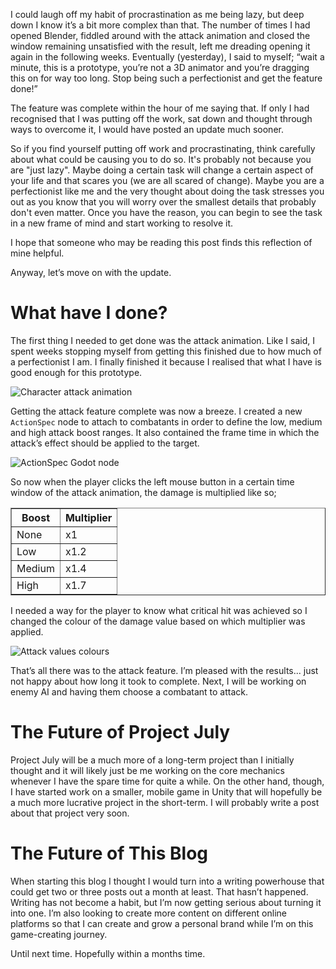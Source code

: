 I could laugh off my habit of procrastination as me being lazy, but deep down I know it’s a bit more complex than that. The number of times I had opened Blender, fiddled around with the attack animation and closed the window remaining unsatisfied with the result, left me dreading opening it again in the following weeks. Eventually (yesterday), I said to myself; “wait a minute, this is a prototype, you’re not a 3D animator and you’re dragging this on for way too long. Stop being such a perfectionist and get the feature done!” 

The feature was complete within the hour of me saying that. If only I had recognised that I was putting off the work, sat down and thought through ways to overcome it, I would have posted an update much sooner. 

So if you find yourself putting off work and procrastinating, think carefully about what could be causing you to do so. It's probably not because you are "just lazy". Maybe doing a certain task will change a certain aspect of your life and that scares you (we are all scared of change). Maybe you are a perfectionist like me and the very thought about doing the task stresses you out as you know that you will worry over the smallest details that probably don't even matter. Once you have the reason, you can begin to see the task in a new frame of mind and start working to resolve it.

I hope that someone who may be reading this post finds this reflection of mine helpful.

Anyway, let’s move on with the update.

# What have I done?

The first thing I needed to get done was the attack animation. Like I said, I spent weeks stopping myself from getting this finished due to how much of a perfectionist I am. I finally finished it because I realised that what I have is good enough for this prototype.

![Character attack animation][blender_attack_animation]

Getting the attack feature complete was now a breeze. I created a new `ActionSpec` node to attach to combatants in order to define the low, medium and high attack boost ranges. It also contained the frame time in which the attack’s effect should be applied to the target.

![ActionSpec Godot node][actionspec_godot_node]

So now when the player clicks the left mouse button in a certain time window of the attack animation, the damage is multiplied like so;

<table border style="width: 100%; border-collapse: collapse;">
  <tr>
    <th>Boost</th>
    <th>Multiplier</th>
  </tr>
  <tr>
    <td>None</td>
    <td>x1</td>
  </tr>
  <tr>
    <td>Low</td>
    <td>x1.2</td>
  </tr>
  <tr>
    <td>Medium</td>
    <td>x1.4</td>
  </tr>
  <tr>
    <td>High</td>
    <td>x1.7</td>
  </tr>
</table>

I needed a way for the player to know what critical hit was achieved so I changed the colour of the damage value based on which multiplier was applied.

![Attack values colours][attack_value_colours]

That’s all there was to the attack feature. I’m pleased with the results... just not happy about how long it took to complete. Next, I will be working on enemy AI and having them choose a combatant to attack. 

# The Future of Project July

Project July will be a much more of a long-term project than I initially thought and it will likely just be me working on the core mechanics whenever I have the spare time for quite a while. On the other hand, though, I have started work on a smaller, mobile game in Unity that will hopefully be a much more lucrative project in the short-term. I will probably write a post about that project very soon.

# The Future of This Blog

When starting this blog I thought I would turn into a writing powerhouse that could get two or three posts out a month at least. That hasn’t happened. Writing has not become a habit, but I’m now getting serious about turning it into one. I’m also looking to create more content on different online platforms so that I can create and grow a personal brand while I’m on this game-creating journey.

Until next time. Hopefully within a months time.

[blender_attack_animation]: https://res.cloudinary.com/dyzej76ig/image/upload/v1532616927/project-july-update-2/pj_attack.gif
[actionspec_godot_node]: https://res.cloudinary.com/dyzej76ig/image/upload/v1532616947/project-july-update-2/pj_actionspec_node.png
[attack_value_colours]: https://res.cloudinary.com/dyzej76ig/image/upload/v1532616938/project-july-update-2/pj_atk_values.png